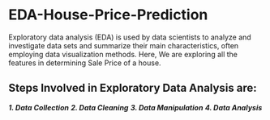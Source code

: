 # EDA-House-Price-Prediction
Exploratory data analysis (EDA) is used by data scientists to analyze and investigate data sets and summarize their main characteristics, often employing data visualization methods.
Here, We are exploring all the features in determining Sale Price of a house.

## Steps Involved in Exploratory Data Analysis are:

___1. Data Collection___
___2. Data Cleaning___
___3. Data Manipulation___
___4. Data Analysis___
